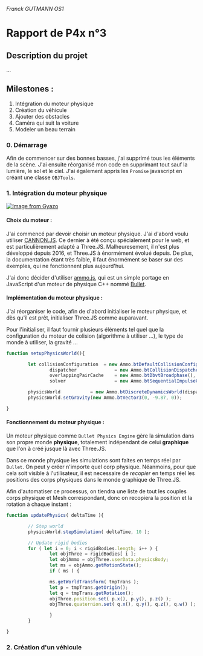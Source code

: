 _Franck GUTMANN OS1_

# Rapport de P4x n°3

## Description du projet 

...

## Milestones : 

1. Intégration du moteur physique
2. Création du véhicule
3. Ajouter des obstacles
4. Caméra qui suit la voiture
5. Modeler un beau terrain 

### __0. Démarrage__

Afin de commencer sur des bonnes basses, j'ai supprimé tous les éléments de la scène. J'ai ensuite réorganisé mon code en supprimant tout sauf la lumière, le sol et le ciel. J'ai également appris les `Promise` javascript en créant une classe `OBJTools`.

### __1. Intégration du moteur physique__

[![Image from Gyazo](https://i.gyazo.com/094c573da617120ec6c2d59254d185b5.gif)](https://gyazo.com/094c573da617120ec6c2d59254d185b5)

#### Choix du moteur :

J'ai commencé par devoir choisir un moteur physique. J'ai d'abord voulu utiliser [CANNON.JS](https://schteppe.github.io/cannon.js/). Ce dernier à été conçu spécialement pour le web, et est particulièrement adapté a Three.JS. Malheuresement, il n'est plus développé depuis 2016, et Three.JS à énormément évolué depuis. De plus, la documentation étant très faible, il faut énormément se baser sur des éxemples, qui ne fonctionnent plus aujourd'hui.

J'ai donc décider d'utiliser [ammo.js](https://github.com/kripken/ammo.js/), qui est un simple portage en JavaScript d'un moteur de physique C++ nommé [Bullet](http://bulletphysics.org/).

#### Implémentation du moteur physique :

J'ai réorganiser le code, afin de d'abord initialiser le moteur physique, et dès qu'il est prêt, initialiser Three.JS comme auparavant.

Pour l'initialiser, il faut fournir plusieurs éléments tel quel que la configuration du moteur de colision (algorithme à utiliser ...), le type de monde à utiliser, la gravité ...

```js
function setupPhysicsWorld(){

        let collisionConfiguration  = new Ammo.btDefaultCollisionConfiguration(),
                dispatcher              = new Ammo.btCollisionDispatcher(collisionConfiguration),
                overlappingPairCache    = new Ammo.btDbvtBroadphase(),
                solver                  = new Ammo.btSequentialImpulseConstraintSolver();

        physicsWorld           = new Ammo.btDiscreteDynamicsWorld(dispatcher, overlappingPairCache, solver, collisionConfiguration);
        physicsWorld.setGravity(new Ammo.btVector3(0, -9.87, 0));

}
```


#### Fonctionnement du moteur physique :

Un moteur physique comme `Bullet Physics Engine` gère la simulation dans son propre monde __physique__, totalement indépendant de celui __graphique__ que l'on à créé jusque là avec Three.JS. 

Dans ce monde physique les simulations sont faites en temps réel par `Bullet`. On peut y créer n'importe quel corp physique. Néanmoins, pour que cela soit visible à l'utilisateur, il est necessaire de _recopier_ en temps réel les positions des corps physiques dans le monde graphique de Three.JS.

Afin d'automatiser ce processus, on tiendra une liste de tout les couples corps physique et Mesh correspondant, donc on recopiera la position et la rotation à chaque instant :

```js
function updatePhysics( deltaTime ){

        // Step world
        physicsWorld.stepSimulation( deltaTime, 10 );

        // Update rigid bodies
        for ( let i = 0; i < rigidBodies.length; i++ ) {
                let objThree = rigidBodies[ i ];
                let objAmmo = objThree.userData.physicsBody;
                let ms = objAmmo.getMotionState();
                if ( ms ) {

                ms.getWorldTransform( tmpTrans );
                let p = tmpTrans.getOrigin();
                let q = tmpTrans.getRotation();
                objThree.position.set( p.x(), p.y(), p.z() );
                objThree.quaternion.set( q.x(), q.y(), q.z(), q.w() );

                }
        }

}
```

### __2. Création d'un véhicule__


